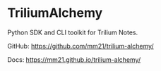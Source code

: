 # TriliumAlchemy

Python SDK and CLI toolkit for Trilium Notes.

GitHub: <https://github.com/mm21/trilium-alchemy/>

Docs: <https://mm21.github.io/trilium-alchemy/>
